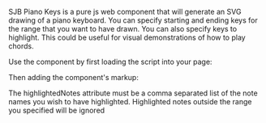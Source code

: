 SJB Piano Keys is a pure js web component that will generate an SVG drawing of a piano keyboard.  You can specify starting and ending keys for the range that you want to have drawn.  You can also specify keys to highlight. This could be useful for visual demonstrations of how to play chords.

Use the component by first loading the script into your page:

<script type="text/javascript" src="piano.js"></script>

Then adding the component's markup:

<piano-keys-sjb  startNote="A0" endNote="G8" highlightedNotes="A#0,B4,C#6"></piano-keys-sjb>

The highlightedNotes attribute must be a comma separated list of the note names you wish to have highlighted. Highlighted notes outside the range you specified will be ignored
